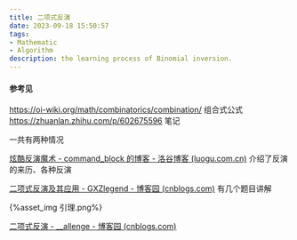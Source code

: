 ```yaml
---
title: 二项式反演
date: 2023-09-18 15:50:57
tags: 
- Mathematic
- Algorithm
description: the learning process of Binomial inversion. 
---
```

#### 参考见 
https://oi-wiki.org/math/combinatorics/combination/ 组合式公式
https://zhuanlan.zhihu.com/p/602675596 笔记

一共有两种情况

[炫酷反演魔术 - command_block 的博客 - 洛谷博客 (luogu.com.cn)](https://www.luogu.com.cn/blog/command-block/xuan-ku-fan-yan-mo-shu) 介绍了反演的来历、各种反演

[二项式反演及其应用 - GXZlegend - 博客园 (cnblogs.com)](https://www.cnblogs.com/GXZlegend/p/11407185.html) 有几个题目讲解

{%asset_img 引理.png%}

[二项式反演 - __allenge - 博客园 (cnblogs.com)](https://www.cnblogs.com/GDOI2018/p/14491894.html)